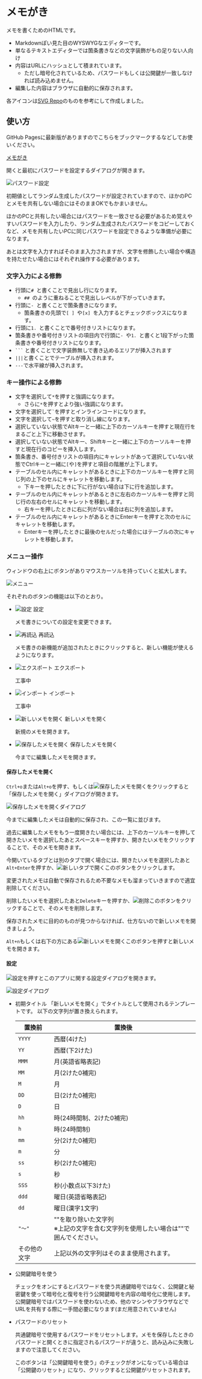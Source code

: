 # メモがき

メモを書くためのHTMLです。

* Markdownぽい見た目のWYSWYGなエディターです。
* 単なるテキストエディターでは箇条書きなどの文字装飾がもの足りない人向け
* 内容はURLにハッシュとして積まれています。
  * ただし暗号化されているため、パスワードもしくは公開鍵が一致しなければ読み込めません。
* 編集した内容はブラウザに自動的に保存されます。

各アイコンは[SVG Repo](https://www.svgrepo.com)のものを参考にして作成しました。

## 使い方

GitHub Pagesに最新版がありますのでこちらをブックマークするなどしてお使いください。

[メモがき](https://sugoroku-y.github.io/memo/)

開くと最初にパスワードを設定するダイアログが開きます。

![パスワード設定](images/password.png)

初期値としてランダム生成したパスワードが設定されていますので、ほかのPCとメモを共有しない場合にはそのままOKでもかまいません。

ほかのPCと共有したい場合にはパスワードを一致させる必要があるため覚えやすいパスワードを入力したり、ランダム生成されたパスワードをコピーしておくなど、メモを共有したいPCに同じパスワードを設定できるような準備が必要になります。

あとは文字を入力すればそのまま入力されますが、文字を修飾したい場合や構造を持たせたい場合にはそれぞれ操作する必要があります。

### 文字入力による修飾

* 行頭に`# `と書くことで見出し行になります。
  * `## `のように重ねることで見出しレベルが下がっていきます。
* 行頭に`- `と書くことで箇条書きになります。
  * 箇条書きの先頭で`[ ] `や`[x] `を入力するとチェックボックスになります。
* 行頭に`1. `と書くことで番号付きリストになります。
* 箇条書きや番号付きリストの項目内で行頭に`- `や`1. `と書くと1段下がった箇条書きや番号付きリストになります。
* ` ``` ` と書くことで文字装飾無しで書き込めるエリアが挿入されます
* `|||`と書くことでテーブルが挿入されます。
* `---`で水平線が挿入されます。

### キー操作による修飾

* 文字を選択して`*`を押すと強調になります。
  * さらに`*`を押すとより強い強調になります。
* 文字を選択して`` ` ``を押すとインラインコードになります。
* 文字を選択して`~`を押すと取り消し線になります。
* 選択していない状態でAltキーと一緒に上下のカーソルキーを押すと現在行をまるごと上下に移動させます。
* 選択していない状態でAltキー、Shiftキーと一緒に上下のカーソルキーを押すと現在行のコピーを挿入します。
* 箇条書き、番号付きリストの項目内にキャレットがあって選択していない状態でCtrlキーと一緒に`[`や`]`を押すと項目の階層が上下します。
* テーブルのセル内にキャレットがあるときに上下のカーソルキーを押すと同じ列の上下のセルにキャレットを移動します。
  * 下キーを押したときに下に行がない場合は下に行を追加します。
* テーブルのセル内にキャレットがあるときに左右のカーソルキーを押すと同じ行の左右のセルにキャレットを移動します。
  * 右キーを押したときに右に列がない場合は右に列を追加します。
* テーブルのセル内にキャレットがあるときにEnterキーを押すと次のセルにキャレットを移動します。
  * Enterキーを押したときに最後のセルだった場合にはテーブルの次にキャレットを移動します。

### メニュー操作

ウィンドウの右上にボタンがありマウスカーソルを持っていくと拡大します。

![メニュー](images/menu.png)

それぞれのボタンの機能は以下のとおり。

* ![設定](images/settings.png) 設定

  メモ書きについての設定を変更できます。

* ![再読込](images/reload.png) 再読込

  メモ書きの新機能が追加されたときにクリックすると、新しい機能が使えるようになります。

* ![エクスポート](images/export.png) エクスポート

  工事中

* ![インポート](images/import.png) インポート

  工事中

* ![新しいメモを開く](images/new.png) 新しいメモを開く

  新規のメモを開きます。

* ![保存したメモを開く](images/open.png) 保存したメモを開く

  今までに編集したメモを開きます。

#### 保存したメモを開く

`Ctrl+o`または`Alt+o`を押す、もしくは![保存したメモを開く](images/open-button.png)をクリックすると「保存したメモを開く」ダイアログが開きます。

![保存したメモを開くダイアログ](images/open-dialog.png)

今までに編集したメモは自動的に保存され、この一覧に並びます。

過去に編集したメモをもう一度開きたい場合には、上下のカーソルキーを押して開きたいメモを選択したあとスペースキーを押すか、開きたいメモをクリックすることで、そのメモを開きます。

今開いているタブとは別のタブで開く場合には、開きたいメモを選択したあと`Alt+Enter`を押すか、![新しいタブで開く](images/new-tab.png)このボタンをクリックします。

変更されたメモは自動で保存されるため不要なメモも溜まっていきますので適宜削除してください。

削除したいメモを選択したあと`Delete`キーを押すか、![削除](images/delete.png)このボタンをクリックすることで、そのメモを削除します。

保存されたメモに目的のものが見つからなければ、仕方ないので新しいメモを開きましょう。

`Alt+n`もしくは右下の方にある![新しいメモを開く](images/new-button.png)このボタンを押すと新しいメモを開きます。

#### 設定

![設定](images/settings-button.png)を押すとこのアプリに関する設定ダイアログを開きます。

![設定ダイアログ](images/settings-dialog.png)

* 初期タイトル
    「新しいメモを開く」でタイトルとして使用されるテンプレートです。
    以下の文字列が置き換えられます。

    |置換前    | 置換後                                           |
    |------ | ----------------------------------------------|
    |`YYYY` | 西暦(4けた)                                       |
    |`YY`   | 西暦(下2けた)                                      |
    |`MMM`  | 月(英語省略表記)                                     |
    |`MM`   | 月(2けた0補完)                                     |
    |`M`    | 月                                             |
    |`DD`   | 日(2けた0補完)                                     |
    |`D`    | 日                                             |
    |`hh`   | 時(24時間制、2けた0補完)                               |
    |`h`    | 時(24時間制)                                      |
    |`mm`   | 分(2けた0補完)                                     |
    |`m`    | 分                                             |
    |`ss`   | 秒(2けた0補完)                                     |
    |`s`    | 秒                                             |
    |`SSS`  | 秒(小数点以下3けた)                                   |
    |`ddd`  | 曜日(英語省略表記)                                    |
    |`dd`   | 曜日(漢字1文字)                                     |
    |`"～"`  | ""を取り除いた文字列<br>※上記の文字を含む文字列を使用したい場合は""で囲んでください。|
    |その他の文字 | 上記以外の文字列はそのまま使用されます。                          |

* 公開鍵暗号を使う

  チェックをオンにするとパスワードを使う共通鍵暗号ではなく、公開鍵と秘密鍵を使って暗号化と復号を行う公開鍵暗号を内容の暗号化に使用します。
  公開鍵暗号ではパスワードを使わないため、他のマシンやブラウザなどでURLを共有する際に一手間必要になります(まだ用意されていません)

* パスワードのリセット

  共通鍵暗号で使用するパスワードをリセットします。メモを保存したときのパスワードと開くときに指定されるパスワードが違うと、読み込みに失敗しますので注意してください。

  このボタンは「公開鍵暗号を使う」のチェックがオンになっている場合は「公開鍵のリセット」になり、クリックすると公開鍵がリセットされます。
